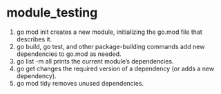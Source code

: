 # module_testing

1. go mod init creates a new module, initializing the go.mod file that describes it.
2. go build, go test, and other package-building commands add new dependencies to go.mod as needed.
3. go list -m all prints the current module’s dependencies.
4. go get changes the required version of a dependency (or adds a new dependency).
5. go mod tidy removes unused dependencies.